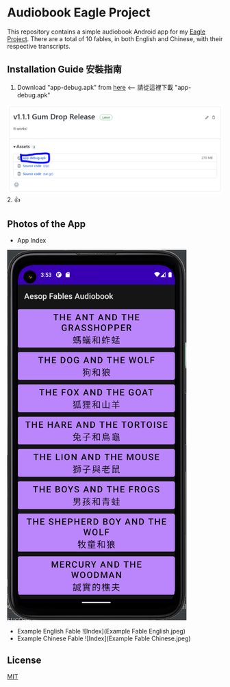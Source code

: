 # Audiobook Eagle Project

This repository contains a simple audiobook Android app for my [Eagle Project](https://www.scouting.org/programs/scouts-bsa/advancement-and-awards/eagle-scout-workbook/). There are a total of 10 fables, in both English and Chinese, with their respective transcripts. 

## Installation Guide 安裝指南

1. Download "app-debug.apk" from [here](https://github.com/Yessir4253/Audiobook-Eagle-Project/releases/tag/v1.1.1) <-- 請從這裡下載 "app-debug.apk"
<img src="/Installation.PNG" alt="Installation Image" style="width:750px;"/>
2. 👍

## Photos of the App

* App Index

<img src="/Index.jpeg" alt="Index" style="length:750px;"/>

* Example English Fable
![Index](Example Fable English.jpeg)
* Example Chinese Fable
![Index](Example Fable Chinese.jpeg)

## License
[MIT](https://choosealicense.com/licenses/mit/)
